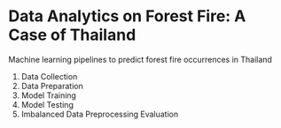 # Data Analytics on Forest Fire: A Case of Thailand

Machine learning pipelines to predict forest fire occurrences in Thailand

1. Data Collection
2. Data Preparation
3. Model Training
4. Model Testing
5. Imbalanced Data Preprocessing Evaluation
